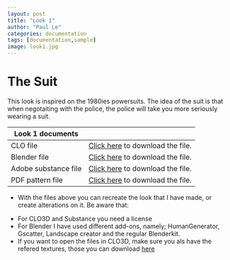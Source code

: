 ```yaml
---
layout: post
title: "Look 1"
author: "Paul Le"
categories: documentation
tags: [documentation,sample]
image: look1.jpg
---
```


# The Suit

This look is inspired on the 1980ies powersuits. The idea of the suit is that when negotaiting with the police, the police will take you more seriously wearing a suit.



|Look 1 documents| |
|----------|----------| 
|CLO file| [Click here](https://drive.google.com/file/d/17VwW7PtmL38zQI-j14cpn7Ci17QKlxG1/view?usp=drive_link) to download the file.|
|Blender file| [Click here](https://drive.google.com/file/d/1EwVu1voqnkGqtpCA8RqWe2ZJ6-gcVklp/view?usp=drive_link) to download the file.|
|Adobe substance file| [Click here](../../assets/nonimg/internship-info-motivation-letter.pdf) to download the file.|
|PDF pattern file| [Click here](https://drive.google.com/file/d/1yMVe4oB8wrPKHUe00UMFP29b5WSwV5PK/view?usp=drive_link) to download the file.|

* With the files above you can recreate the look that I have made, or create alterations on it. Be aware that:
- For CLO3D and Substance you need a license
- For Blender I have used different add-ons, namely; HumanGenerator, Gscatter, Landscape creator and the regular Blenderkit.
- If you want to open the files in CLO3D, make sure you als have the refered textures, those you can download [here](digital-fabric-recipes)

